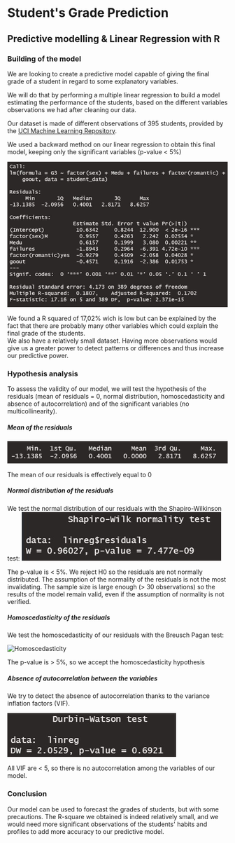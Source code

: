 # Student's Grade Prediction
## Predictive modelling & Linear Regression with R 

### Building of the model
We are looking to create a predictive model capable of giving the final grade of a student in regard to some explanatory variables.

We will do that by performing a multiple linear regression to build a model estimating the performance of the students, based on the different
variables observations we had after cleaning our data.

Our dataset is made of different observations of 395 students, provided by the [UCI Machine Learning Repository](https://archive.ics.uci.edu/ml/datasets/Student+Performance).

We used a backward method on our linear regression to obtain this final model, keeping only the significant variables (p-value < 5%)

![final model](Images/model.jpg)

We found a R squared of 17,02% wich is low but can be explained by the fact that there are probably many other variables which could explain the final grade of the students.</br>
We also have a relatively small dataset. Having more observations would give us a greater power to detect patterns or differences and thus increase our predictive power.

### Hypothesis analysis

To assess the validity of our model, we will test the hypothesis of the residuals (mean of residuals = 0, normal distribution, homoscedasticity and absence of autocorrelation) and of the significant variables (no multicollinearity).

##### Mean of the residuals

![Mean hypothesis](Images/mean.jpg)

The mean of our residuals is effectively equal to 0 

##### Normal distribution of the residuals

We test the normal distribution of our residuals with the Shapiro-Wilkinson test:
![Normal Distribution](Images/normality.jpg)

The p-value is < 5%.
We reject H0 so the residuals are not normally distributed.
The assumption of the normality of the residuals is not the most invalidating. The sample size is large enough (> 30 observations) so the results of the model remain valid, even if the assumption of normality is not verified.

##### Homoscedasticity of the residuals

We test the homoscedasticity of our residuals with the Breusch Pagan test:

![Homoscedasticity](Images/homoscedasticty.jpg)

The p-value is > 5%, so we accept the homoscedasticity hypothesis

##### Absence of autocorrelation between the variables

We try to detect the absence of autocorrelation thanks to the variance inflation factors (VIF).

![VIF](Images/autocorrelation.jpg)

All VIF are < 5, so there is no autocorrelation among the variables of our model. 

### Conclusion

Our model can be used to forecast the grades of students, but with some precautions. 
The R-square we obtained is indeed relatively small, and we would need more significant observations of the students' habits and profiles to add more accuracy to our predictive model. 
